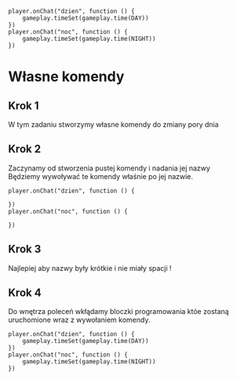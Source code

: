 ```blocks
player.onChat("dzien", function () {
    gameplay.timeSet(gameplay.time(DAY))
})
player.onChat("noc", function () {
    gameplay.timeSet(gameplay.time(NIGHT))
})
```
# Własne komendy

## Krok 1
W tym zadaniu stworzymy własne komendy do zmiany pory dnia

## Krok 2
Zaczynamy od stworzenia pustej komendy i nadania jej nazwy <br>
Będziemy wywoływać te komendy właśnie po jej nazwie.

```blocks
player.onChat("dzien", function () {

})
player.onChat("noc", function () {

})
```
## Krok 3
Najlepiej aby nazwy były krótkie i nie miały spacji !

## Krok 4
Do wnętrza poleceń wkłądamy bloczki programowania któe zostaną uruchomione wraz z wywołaniem komendy.
```blocks
player.onChat("dzien", function () {
    gameplay.timeSet(gameplay.time(DAY))
})
player.onChat("noc", function () {
    gameplay.timeSet(gameplay.time(NIGHT))
})
```
